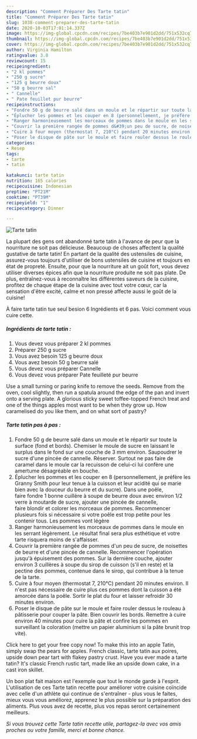 ```yaml
---
description: "Comment Préparer Des Tarte tatin"
title: "Comment Préparer Des Tarte tatin"
slug: 1038-comment-preparer-des-tarte-tatin
date: 2020-10-03T17:01:14.337Z
image: https://img-global.cpcdn.com/recipes/7be403b7e901d2dd/751x532cq70/tarte-tatin-photo-principale-de-la-recette.jpg
thumbnail: https://img-global.cpcdn.com/recipes/7be403b7e901d2dd/751x532cq70/tarte-tatin-photo-principale-de-la-recette.jpg
cover: https://img-global.cpcdn.com/recipes/7be403b7e901d2dd/751x532cq70/tarte-tatin-photo-principale-de-la-recette.jpg
author: Virginia Hamilton
ratingvalue: 3.8
reviewcount: 15
recipeingredient:
- "2 kl pommes"
- "250 g sucre"
- "125 g beurre doux"
- "50 g beurre sal"
- " Cannelle"
- " Pate feuillet pur beurre"
recipeinstructions:
- "Fondre 50 g de beurre salé dans un moule et le répartir sur toute la surface (fond et bords). Chemiser le moule de sucre en laissant le surplus dans le fond sur une couche de 3 mm environ. Saupoudrer le sucre d&#39;une pincée de cannelle. Réserver. Surtout ne pas faire de caramel dans le moule car la recuisson de celui-ci lui confère une amertume désagréable en bouche."
- "Éplucher les pommes et les couper en 8 (personnellement, je préfère les Granny Smith pour leur tenue à la cuisson et leur acidité qui se marie bien avec la douceur du beurre et du sucre). Dans une poêle, faire fondre 1 bonne cuillère à soupe de beurre doux avec environ 1/2 verre à moutarde de sucre, ajouter une pincée de cannelle, faire blondir et colorer les morceaux de pommes. Recommencer plusieurs fois si nécessaire si votre poêle est trop petite pour les contenir tous. Les pommes vont légère"
- "Ranger harmonieusement les morceaux de pommes dans le moule en les serrant légèrement. Le résultat final sera plus esthétique et votre tarte risquera moins de s&#39;affaisser."
- "Couvrir la première rangée de pommes d&#39;un peu de sucre, de noisettes de beurre et d&#39;une pincée de cannelle. Recommencer l&#39;opération jusqu&#39;à épuisement des pommes. Sur la dernière couche, ajouter environ 3 cuillères à soupe du sirop de cuisson (s&#39;il en reste) et la pectine des pommes, contenue dans le sirop, qui contribue à la tenue de la tarte."
- "Cuire à four moyen (thermostat 7, 210°C) pendant 20 minutes environ. Il n&#39;est pas nécessaire de cuire plus ces pommes dont la cuisson a été amorcée dans la poêle. Sortir le plat du four et laisser refroidir 30 minutes environ."
- "Poser le disque de pâte sur le moule et faire rouler dessus le rouleau à pâtisserie pour couper la pâte. Bien couvrir les bords. Remettre à cuire environ 40 minutes pour cuire la pâte et confire les pommes en surveillant la coloration (mettre un papier aluminium si la pâte brunit trop vite)."
categories:
- Resep
tags:
- tarte
- tatin

katakunci: tarte tatin 
nutrition: 165 calories
recipecuisine: Indonesian
preptime: "PT21M"
cooktime: "PT39M"
recipeyield: "1"
recipecategory: Dinner

---
```



![Tarte tatin](https://img-global.cpcdn.com/recipes/7be403b7e901d2dd/751x532cq70/tarte-tatin-photo-principale-de-la-recette.jpg)

La plupart des gens ont abandonné tarte tatin à l'avance de peur que la nourriture ne soit pas délicieuse. Beaucoup de choses affectent la qualité gustative de tarte tatin! En partant de la qualité des ustensiles de cuisine, assurez-vous toujours d'utiliser de bons ustensiles de cuisine et toujours en état de propreté. Ensuite, pour que la nourriture ait un goût fort, vous devez utiliser diverses épices afin que la nourriture produite ne soit pas plate. De plus, entraînez-vous à reconnaître les différentes saveurs de la cuisine, profitez de chaque étape de la cuisine avec tout votre cœur, car la sensation d'être excité, calme et non pressé affecte aussi le goût de la cuisine!

<!--inarticleads1-->

À faire tarte tatin tue seul besion 6 Ingrédients et 6 pas. Voici comment vous cuire cette.

##### Ingrédients de tarte tatin :

1. Vous devez vous préparer 2 kl pommes
1. Préparer 250 g sucre
1. Vous avez besoin 125 g beurre doux
1. Vous avez besoin 50 g beurre salé
1. Vous devez vous préparer  Cannelle
1. Vous devez vous préparer  Pate feuilleté pur beurre


Use a small turning or paring knife to remove the seeds. Remove from the oven, cool slightly, then run a spatula around the edge of the pan and invert onto a serving plate. A glorious sticky sweet toffee-topped French treat and one of the things apples most want to be when they grow up. How caramelised do you like them, and on what sort of pastry? 

<!--inarticleads2-->

##### Tarte tatin pas à pas :

1. Fondre 50 g de beurre salé dans un moule et le répartir sur toute la surface (fond et bords). Chemiser le moule de sucre en laissant le surplus dans le fond sur une couche de 3 mm environ. Saupoudrer le sucre d&#39;une pincée de cannelle. Réserver. Surtout ne pas faire de caramel dans le moule car la recuisson de celui-ci lui confère une amertume désagréable en bouche.
1. Éplucher les pommes et les couper en 8 (personnellement, je préfère les Granny Smith pour leur tenue à la cuisson et leur acidité qui se marie bien avec la douceur du beurre et du sucre). Dans une poêle, faire fondre 1 bonne cuillère à soupe de beurre doux avec environ 1/2 verre à moutarde de sucre, ajouter une pincée de cannelle, faire blondir et colorer les morceaux de pommes. Recommencer plusieurs fois si nécessaire si votre poêle est trop petite pour les contenir tous. Les pommes vont légère
1. Ranger harmonieusement les morceaux de pommes dans le moule en les serrant légèrement. Le résultat final sera plus esthétique et votre tarte risquera moins de s&#39;affaisser.
1. Couvrir la première rangée de pommes d&#39;un peu de sucre, de noisettes de beurre et d&#39;une pincée de cannelle. Recommencer l&#39;opération jusqu&#39;à épuisement des pommes. Sur la dernière couche, ajouter environ 3 cuillères à soupe du sirop de cuisson (s&#39;il en reste) et la pectine des pommes, contenue dans le sirop, qui contribue à la tenue de la tarte.
1. Cuire à four moyen (thermostat 7, 210°C) pendant 20 minutes environ. Il n&#39;est pas nécessaire de cuire plus ces pommes dont la cuisson a été amorcée dans la poêle. Sortir le plat du four et laisser refroidir 30 minutes environ.
1. Poser le disque de pâte sur le moule et faire rouler dessus le rouleau à pâtisserie pour couper la pâte. Bien couvrir les bords. Remettre à cuire environ 40 minutes pour cuire la pâte et confire les pommes en surveillant la coloration (mettre un papier aluminium si la pâte brunit trop vite).


Click here to get your free copy now! To make this into an apple Tatin, simply swap the pears for apples. French classic, tarte tatin aux poires, upside down pear tart with flakey pastry crust. Have you ever made a tarte tatin? It&#39;s classic French rustic tart, made like an upside down cake, in a cast iron skillet. 

<!--inarticleads1-->

<p>
Un bon plat fait maison est l'exemple que tout le monde garde à l'esprit. L'utilisation de ces Tarte tatin recette pour améliorer votre cuisine coïncide avec celle d'un athlète qui continue de s'entraîner - plus vous le faites, mieux vous vous améliorez, apprenez le plus possible sur la préparation des aliments. Plus vous avez de recette, plus vos repas seront certainement meilleurs.
</p>

<p>
<i>Si vous trouvez cette Tarte tatin recette utile, partagez-la avec vos amis proches ou votre famille, merci et bonne chance.</i>
</p>

